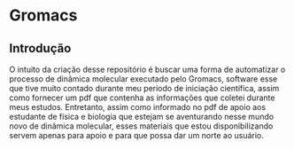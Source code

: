 # Gromacs
## Introdução
O intuito da criação desse repositório é buscar uma forma de automatizar o processo de dinâmica molecular executado pelo Gromacs, software esse que tive muito contado durante meu período de iniciação científica, assim como fornecer um pdf que contenha as informações que coletei durante meus estudos. Entretanto, assim como informado no pdf de apoio aos estudante de física e biologia que estejam se aventurando nesse mundo novo de dinâmica molecular, esses materiais que estou disponibilizando servem apenas para apoio e para que possa dar um norte ao usuário.
